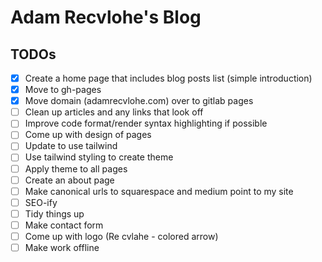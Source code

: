 # Adam Recvlohe's Blog

## TODOs

- [x] Create a home page that includes blog posts list (simple introduction)
- [x] Move to gh-pages
- [x] Move domain (adamrecvlohe.com) over to gitlab pages
- [ ] Clean up articles and any links that look off
- [ ] Improve code format/render syntax highlighting if possible
- [ ] Come up with design of pages
- [ ] Update to use tailwind
- [ ] Use tailwind styling to create theme
- [ ] Apply theme to all pages
- [ ] Create an about page
- [ ] Make canonical urls to squarespace and medium point to my site
- [ ] SEO-ify
- [ ] Tidy things up
- [ ] Make contact form
- [ ] Come up with logo (Re cvlahe - colored arrow)
- [ ] Make work offline
